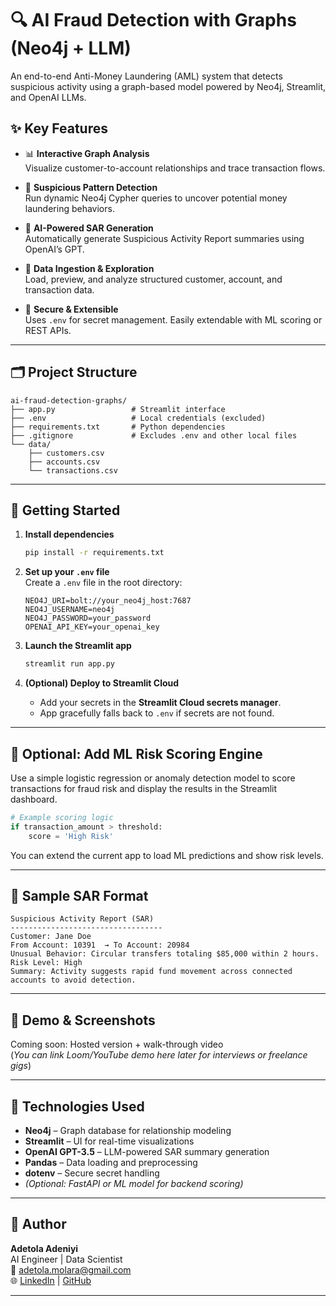 # 🔍 AI Fraud Detection with Graphs (Neo4j + LLM)

An end-to-end Anti-Money Laundering (AML) system that detects suspicious activity using a graph-based model powered by Neo4j, Streamlit, and OpenAI LLMs.

## ✨ Key Features

- 📊 **Interactive Graph Analysis**  
  Visualize customer-to-account relationships and trace transaction flows.

- 🔎 **Suspicious Pattern Detection**  
  Run dynamic Neo4j Cypher queries to uncover potential money laundering behaviors.

- 🧠 **AI-Powered SAR Generation**  
  Automatically generate Suspicious Activity Report summaries using OpenAI’s GPT.

- 📁 **Data Ingestion & Exploration**  
  Load, preview, and analyze structured customer, account, and transaction data.

- 🔐 **Secure & Extensible**  
  Uses `.env` for secret management. Easily extendable with ML scoring or REST APIs.

---

## 🗂️ Project Structure

```
ai-fraud-detection-graphs/
├── app.py                 # Streamlit interface
├── .env                   # Local credentials (excluded)
├── requirements.txt       # Python dependencies
├── .gitignore             # Excludes .env and other local files
└── data/
    ├── customers.csv
    ├── accounts.csv
    └── transactions.csv
```

---

## 🚀 Getting Started

1. **Install dependencies**  
   ```bash
   pip install -r requirements.txt
   ```

2. **Set up your `.env` file**  
   Create a `.env` file in the root directory:
   ```
   NEO4J_URI=bolt://your_neo4j_host:7687
   NEO4J_USERNAME=neo4j
   NEO4J_PASSWORD=your_password
   OPENAI_API_KEY=your_openai_key
   ```

3. **Launch the Streamlit app**  
   ```bash
   streamlit run app.py
   ```

4. **(Optional) Deploy to Streamlit Cloud**  
   - Add your secrets in the **Streamlit Cloud secrets manager**.  
   - App gracefully falls back to `.env` if secrets are not found.

---

## 🧠 Optional: Add ML Risk Scoring Engine

Use a simple logistic regression or anomaly detection model to score transactions for fraud risk and display the results in the Streamlit dashboard.

```python
# Example scoring logic
if transaction_amount > threshold:
    score = 'High Risk'
```

You can extend the current app to load ML predictions and show risk levels.

---

## 📄 Sample SAR Format

```text
Suspicious Activity Report (SAR)
----------------------------------
Customer: Jane Doe
From Account: 10391  → To Account: 20984
Unusual Behavior: Circular transfers totaling $85,000 within 2 hours.
Risk Level: High
Summary: Activity suggests rapid fund movement across connected accounts to avoid detection.
```

---

## 🎥 Demo & Screenshots

Coming soon: Hosted version + walk-through video  
(*You can link Loom/YouTube demo here later for interviews or freelance gigs*)

---

## 📌 Technologies Used

- **Neo4j** – Graph database for relationship modeling  
- **Streamlit** – UI for real-time visualizations  
- **OpenAI GPT-3.5** – LLM-powered SAR summary generation  
- **Pandas** – Data loading and preprocessing  
- **dotenv** – Secure secret handling  
- *(Optional: FastAPI or ML model for backend scoring)*

---

## 👤 Author

**Adetola Adeniyi**  
AI Engineer | Data Scientist  
📧 [adetola.molara@gmail.com](mailto:adetola.molara@gmail.com)  
🌐 [LinkedIn](https://linkedin.com/in/adetola-adeniyi) | [GitHub](https://github.com/yourusername)

---

<!-- Social Preview -->
